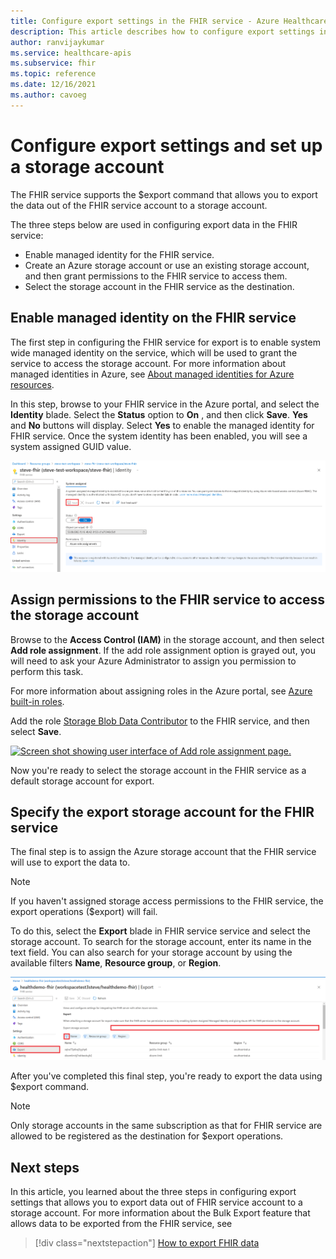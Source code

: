 ```yaml
---
title: Configure export settings in the FHIR service - Azure Healthcare APIs
description: This article describes how to configure export settings in the FHIR service
author: ranvijaykumar
ms.service: healthcare-apis
ms.subservice: fhir
ms.topic: reference
ms.date: 12/16/2021
ms.author: cavoeg
---
```


# Configure export settings and set up a storage account

The FHIR service supports the $export command that allows you to export the data out of the FHIR service account to a storage account.

The three steps below are used in configuring export data in the FHIR service:

- Enable managed identity for the FHIR service.
- Create an Azure storage account or use an existing storage account, and then grant permissions to the FHIR service to access them.
- Select the storage account in the FHIR service as the destination.

## Enable managed identity on the FHIR service

The first step in configuring the FHIR service for export is to enable system wide managed identity on the service, which will be used to grant the service to access the storage account. For more information about managed identities in Azure, see [About managed identities for Azure resources](../../active-directory/managed-identities-azure-resources/overview.md).

In this step, browse to your FHIR service in the Azure portal, and select the **Identity** blade. Select the **Status** option to **On** , and then click **Save**. **Yes** and **No** buttons will display. Select **Yes** to enable the managed identity for FHIR service. Once the system identity has been enabled, you will see a system assigned GUID value. 

[ ![Enable Managed Identity](media/export-data/fhir-mi-enabled.png) ](media/export-data/fhir-mi-enabled.png#lightbox)


## Assign permissions to the FHIR service to access the storage account

Browse to the **Access Control (IAM)** in the storage account, and then select **Add role assignment**. If the add role assignment option is grayed out, you will need to ask your Azure Administrator to assign you permission to perform this task.

For more information about assigning roles in the Azure portal, see [Azure built-in roles](../../role-based-access-control/role-assignments-portal.md).

Add the role [Storage Blob Data Contributor](../../role-based-access-control/built-in-roles.md#storage-blob-data-contributor) to the FHIR service, and then select **Save**.

[![Screen shot showing user interface of Add role assignment page.](../../../includes/role-based-access-control/media/add-role-assignment-page.png) ](../../../includes/role-based-access-control/media/add-role-assignment-page.png#lightbox)

Now you're ready to select the storage account in the FHIR service as a default storage account for export.

## Specify the export storage account for the FHIR service

The final step is to assign the Azure storage account that the FHIR service will use to export the data to.

> [!NOTE]
> If you haven't assigned storage access permissions to the FHIR service, the export operations ($export) will fail.

To do this, select the  **Export** blade in FHIR service service and select the storage account. To search for the storage account, enter its name in the text field. You can also search for your storage account by using the available filters **Name**, **Resource group**, or **Region**. 

[![Screen shot showing user interface of FHIR Export Storage.](media/export-data/fhir-export-storage.png) ](media/export-data/fhir-export-storage.png#lightbox)

After you've completed this final step, you're ready to export the data using $export command.

> [!Note]
> Only storage accounts in the same subscription as that for FHIR service are allowed to be registered as the destination for $export operations.

## Next steps

In this article, you learned about the three steps in configuring export settings that allows you to export data out of FHIR service account to a storage account. For more information about the Bulk Export feature that allows data to be exported from the FHIR service, see 

>[!div class="nextstepaction"]
>[How to export FHIR data](export-data.md)